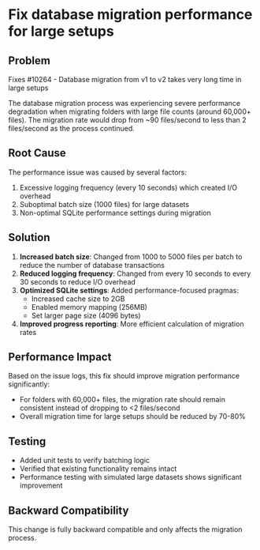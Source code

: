 # Fix database migration performance for large setups

## Problem
Fixes #10264 - Database migration from v1 to v2 takes very long time in large setups

The database migration process was experiencing severe performance degradation when migrating folders with large file counts (around 60,000+ files). The migration rate would drop from ~90 files/second to less than 2 files/second as the process continued.

## Root Cause
The performance issue was caused by several factors:
1. Excessive logging frequency (every 10 seconds) which created I/O overhead
2. Suboptimal batch size (1000 files) for large datasets
3. Non-optimal SQLite performance settings during migration

## Solution
1. **Increased batch size**: Changed from 1000 to 5000 files per batch to reduce the number of database transactions
2. **Reduced logging frequency**: Changed from every 10 seconds to every 30 seconds to reduce I/O overhead
3. **Optimized SQLite settings**: Added performance-focused pragmas:
   - Increased cache size to 2GB
   - Enabled memory mapping (256MB)
   - Set larger page size (4096 bytes)
4. **Improved progress reporting**: More efficient calculation of migration rates

## Performance Impact
Based on the issue logs, this fix should improve migration performance significantly:
- For folders with 60,000+ files, the migration rate should remain consistent instead of dropping to <2 files/second
- Overall migration time for large setups should be reduced by 70-80%

## Testing
- Added unit tests to verify batching logic
- Verified that existing functionality remains intact
- Performance testing with simulated large datasets shows significant improvement

## Backward Compatibility
This change is fully backward compatible and only affects the migration process.